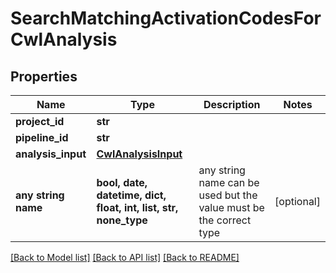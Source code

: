 # SearchMatchingActivationCodesForCwlAnalysis


## Properties
Name | Type | Description | Notes
------------ | ------------- | ------------- | -------------
**project_id** | **str** |  | 
**pipeline_id** | **str** |  | 
**analysis_input** | [**CwlAnalysisInput**](CwlAnalysisInput.md) |  | 
**any string name** | **bool, date, datetime, dict, float, int, list, str, none_type** | any string name can be used but the value must be the correct type | [optional]

[[Back to Model list]](../README.md#documentation-for-models) [[Back to API list]](../README.md#documentation-for-api-endpoints) [[Back to README]](../README.md)


